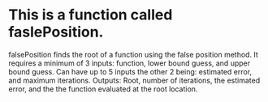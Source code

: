 # This is a function called faslePosition.
falsePosition finds the root of a function using the false position method. 
It requires a minimum of 3 inputs: function, lower bound guess, and upper bound guess.
Can have up to 5 inputs the other 2 being: estimated error, and maximum iterations. 
Outputs: Root, number of iterations, the estimated error, and the the function evaluated at the root location.

